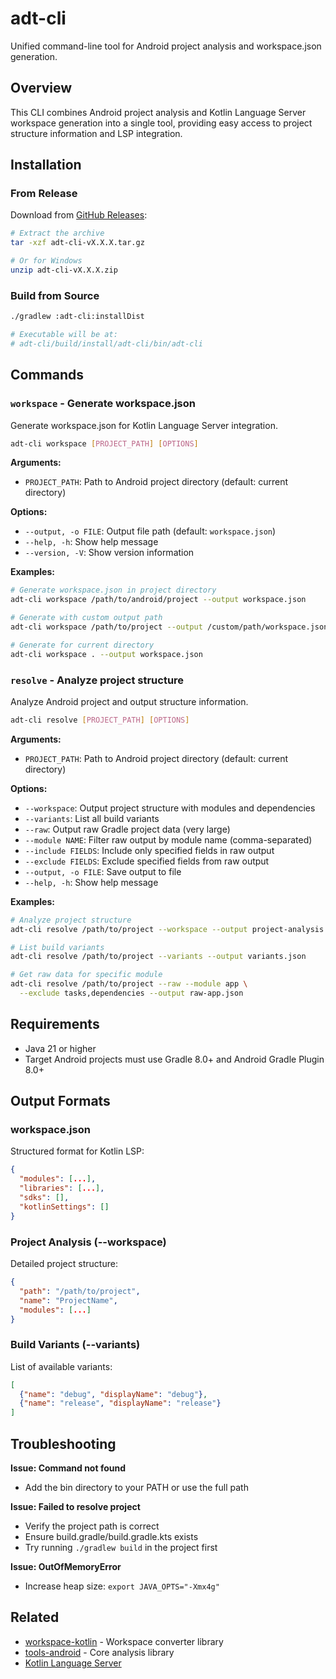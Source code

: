 # adt-cli

Unified command-line tool for Android project analysis and workspace.json generation.

## Overview

This CLI combines Android project analysis and Kotlin Language Server workspace generation into a single tool, providing easy access to project structure information and LSP integration.

## Installation

### From Release

Download from [GitHub Releases](https://github.com/yamsergey/yamsergey.adt/releases):

```bash
# Extract the archive
tar -xzf adt-cli-vX.X.X.tar.gz

# Or for Windows
unzip adt-cli-vX.X.X.zip
```

### Build from Source

```bash
./gradlew :adt-cli:installDist

# Executable will be at:
# adt-cli/build/install/adt-cli/bin/adt-cli
```

## Commands

### `workspace` - Generate workspace.json

Generate workspace.json for Kotlin Language Server integration.

```bash
adt-cli workspace [PROJECT_PATH] [OPTIONS]
```

**Arguments:**
- `PROJECT_PATH`: Path to Android project directory (default: current directory)

**Options:**
- `--output, -o FILE`: Output file path (default: `workspace.json`)
- `--help, -h`: Show help message
- `--version, -V`: Show version information

**Examples:**

```bash
# Generate workspace.json in project directory
adt-cli workspace /path/to/android/project --output workspace.json

# Generate with custom output path
adt-cli workspace /path/to/project --output /custom/path/workspace.json

# Generate for current directory
adt-cli workspace . --output workspace.json
```

### `resolve` - Analyze project structure

Analyze Android project and output structure information.

```bash
adt-cli resolve [PROJECT_PATH] [OPTIONS]
```

**Arguments:**
- `PROJECT_PATH`: Path to Android project directory (default: current directory)

**Options:**
- `--workspace`: Output project structure with modules and dependencies
- `--variants`: List all build variants
- `--raw`: Output raw Gradle project data (very large)
- `--module NAME`: Filter raw output by module name (comma-separated)
- `--include FIELDS`: Include only specified fields in raw output
- `--exclude FIELDS`: Exclude specified fields from raw output
- `--output, -o FILE`: Save output to file
- `--help, -h`: Show help message

**Examples:**

```bash
# Analyze project structure
adt-cli resolve /path/to/project --workspace --output project-analysis.json

# List build variants
adt-cli resolve /path/to/project --variants --output variants.json

# Get raw data for specific module
adt-cli resolve /path/to/project --raw --module app \
  --exclude tasks,dependencies --output raw-app.json
```

## Requirements

- Java 21 or higher
- Target Android projects must use Gradle 8.0+ and Android Gradle Plugin 8.0+

## Output Formats

### workspace.json

Structured format for Kotlin LSP:
```json
{
  "modules": [...],
  "libraries": [...],
  "sdks": [],
  "kotlinSettings": []
}
```

### Project Analysis (--workspace)

Detailed project structure:
```json
{
  "path": "/path/to/project",
  "name": "ProjectName",
  "modules": [...]
}
```

### Build Variants (--variants)

List of available variants:
```json
[
  {"name": "debug", "displayName": "debug"},
  {"name": "release", "displayName": "release"}
]
```

## Troubleshooting

**Issue: Command not found**
- Add the bin directory to your PATH or use the full path

**Issue: Failed to resolve project**
- Verify the project path is correct
- Ensure build.gradle/build.gradle.kts exists
- Try running `./gradlew build` in the project first

**Issue: OutOfMemoryError**
- Increase heap size: `export JAVA_OPTS="-Xmx4g"`

## Related

- [workspace-kotlin](../workspace-kotlin/README.md) - Workspace converter library
- [tools-android](../tools-android/README.md) - Core analysis library
- [Kotlin Language Server](https://github.com/fwcd/kotlin-language-server)
